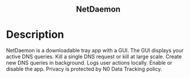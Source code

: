 <br/>
<p align="center">
  <a href="https://github.com/theoneandonlyshadow/MaxTac">
  </a>
  <h2 align="center">NetDaemon</h2>
  <p align="left">
    <h1>Description</h1>
    <p>NetDaemon is a downloadable tray app with a GUI. The GUI displays your active DNS queries. Kill a single DNS request or kill at large scale. Create new DNS queries in background. Logs user actions locally. Enable or disable the app. Privacy is protected by N0 Data Tracking policy.</p>
  </p>
</p>
